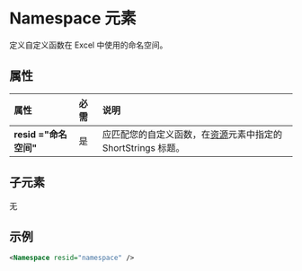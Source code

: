 # <a name="namespace-element"></a>Namespace 元素

定义自定义函数在 Excel 中使用的命名空间。

## <a name="attributes"></a>属性

|  属性  |  必需  |  说明  |
|:-----|:-----|:-----|
|  **resid ="命名空间"**  |  是  | 应匹配您的自定义函数，在[资源](resources.md)元素中指定的 ShortStrings 标题。 |

## <a name="child-elements"></a>子元素

无

## <a name="example"></a>示例

```xml
<Namespace resid="namespace" />
```
